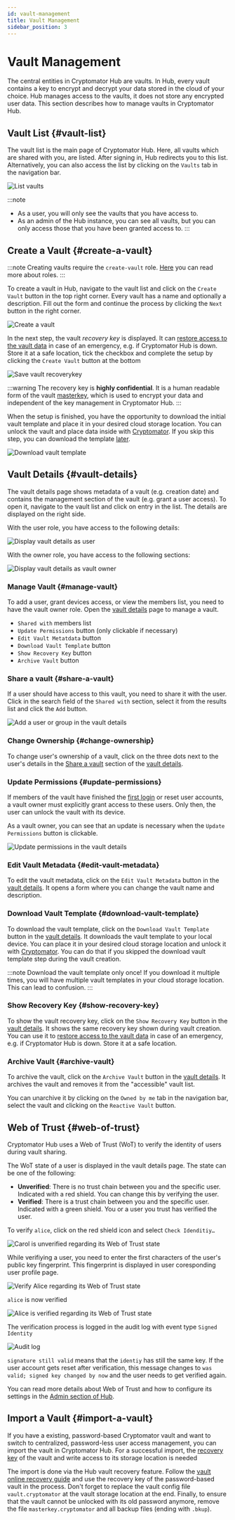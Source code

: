 ```yaml
---
id: vault-management
title: Vault Management
sidebar_position: 3
---
```


# Vault Management

The central entities in Cryptomator Hub are vaults.
In Hub, every vault contains a key to encrypt and decrypt your data stored in the cloud of your choice.
Hub manages access to the vaults, it does not store any encrypted user data.
This section describes how to manage vaults in Cryptomator Hub.

## Vault List {#vault-list}

The vault list is the main page of Cryptomator Hub.
Here, all vaults which are shared with you, are listed.
After signing in, Hub redirects you to this list.
Alternatively, you can also access the list by clicking on the `Vaults` tab in the navigation bar.

![List vaults](/img/hub/vaultlist.png)

:::note
* As a user, you will only see the vaults that you have access to.
* As an admin of the Hub instance, you can see all vaults, but you can only access those that you have been granted access to.
:::

## Create a Vault {#create-a-vault}

:::note
Creating vaults require the `create-vault` role. [Here](user-group-management.md#roles) you can read more about roles.
:::

To create a vault in Hub, navigate to the vault list and click on the `Create Vault` button in the top right corner.
Every vault has a name and optionally a description.
Fill out the form and continue the process by clicking the `Next` button in the right corner.

![Create a vault](/img/hub/create-vault.png)

In the next step, the vault *recovery key* is displayed.
It can [restore access to the vault data](vault-recovery.md) in case of an emergency, e.g. if Cryptomator Hub is down.
Store it at a safe location, tick the checkbox and complete the setup by clicking the `Create Vault` button at the bottom

![Save vault recoverykey](/img/hub/create-vault-recoverykey.png)

:::warning
The recovery key is **highly confidential**.
It is a human readable form of the vault [masterkey](/docs/security/architecture.md#masterkey), which is used to encrypt your data and independent of the key management in Cryptomator Hub.
:::

When the setup is finished, you have the opportunity to download the initial vault template and place it in your desired cloud storage location.
You can unlock the vault and place data inside with [Cryptomator](https://cryptomator.org/downloads/).
If you skip this step, you can download the template [later](#download-vault-template).

![Download vault template](/img/hub/create-vault-download.png)

## Vault Details {#vault-details}

The vault details page shows metadata of a vault (e.g. creation date) and contains the management section of the vault (e.g. grant a user access).
To open it, navigate to the vault list and click on entry in the list.
The details are displayed on the right side.

With the user role, you have access to the following details:

![Display vault details as user](/img/hub/vault-details-user.png)

With the owner role, you have access to the following sections:

![Display vault details as vault owner](/img/hub/vault-details-owner.png)

### Manage Vault {#manage-vault}

To add a user, grant devices access, or view the members list, you need to have the vault owner role.
Open the [vault details](#vault-details) page to manage a vault.

* `Shared with` members list
* `Update Permissions` button (only clickable if necessary)
* `Edit Vault Metatdata` button
* `Download Vault Template` button
* `Show Recovery Key` button
* `Archive Vault` button

### Share a vault {#share-a-vault}

If a user should have access to this vault, you need to share it with the user.
Click in the search field of the `Shared with` section, select it from the results list and click the `Add` button.

![Add a user or group in the vault details](/img/hub/vault-details-search.png)

### Change Ownership {#change-ownership}

To change user's ownership of a vault, click on the three dots next to the user's details in the [Share a vault](#share-a-vault) section of the [vault details](#vault-details).

### Update Permissions {#update-permissions}

If members of the vault have finished the [first login](your-account.md#account-setup) or reset user accounts, a vault owner must explicitly grant access to these users.
Only then, the user can unlock the vault with its device.

As a vault owner, you can see that an update is necessary when the `Update Permissions` button is clickable.

![Update permissions in the vault details](/img/hub/update-permission.png)

### Edit Vault Metadata {#edit-vault-metadata}

To edit the vault metadata, click on the `Edit Vault Metadata` button in the [vault details](#vault-details). It opens a form where you can change the vault name and description.

### Download Vault Template {#download-vault-template}

To download the vault template, click on the `Download Vault Template` button in the [vault details](#vault-details). It downloads the vault template to your local device. You can place it in your desired cloud storage location and unlock it with [Cryptomator](https://cryptomator.org/downloads/). You can do that if you skipped the download vault template step during the vault creation.

:::note
Download the vault template only once! If you download it multiple times, you will have multiple vault templates in your cloud storage location. This can lead to confusion.
:::

### Show Recovery Key {#show-recovery-key}

To show the vault recovery key, click on the `Show Recovery Key` button in the [vault details](#vault-details). It shows the same recovery key shown during vault creation. You can use it to [restore access to the vault data](vault-recovery.md) in case of an emergency, e.g. if Cryptomator Hub is down. Store it at a safe location.

### Archive Vault {#archive-vault}

To archive the vault, click on the `Archive Vault` button in the [vault details](#vault-details). It archives the vault and removes it from the "accessible" vault list.

You can unarchive it by clicking on the `Owned by me` tab in the navigation bar, select the vault and clicking on the `Reactive Vault` button.

## Web of Trust {#web-of-trust}

Cryptomator Hub uses a Web of Trust (WoT) to verify the identity of users during vault sharing.

The WoT state of a user is displayed in the vault details page. The state can be one of the following:

* **Unverified**: There is no trust chain between you and the specific user. Indicated with a red shield. You can change this by verifying the user.
* **Verified**: There is a trust chain between you and the specific user. Indicated with a green shield. You or a user you trust has verified the user.

To verify `alice`, click on the red shield icon and select `Check Idenditiy…`

![Carol is unverified regarding its Web of Trust state](/img/hub/wot-carol-unverified.png)

While verifiying a user, you need to enter the first characters of the user's public key fingerprint. This fingerprint is displayed in user coresponding user profile page.

![Verify Alice regarding its Web of Trust state](/img/hub/wot-carol-verify.png)

`alice` is now verified

![Alice is verified regarding its Web of Trust state](/img/hub/wot-carol-verified.png)

The verification process is logged in the audit log with event type `Signed Identity`

![Audit log](/img/hub/wot-audit-log.png)

`signature still valid` means that the `identiy` has still the same key. If the user account gets reset after verification, this message changes to `was valid; signed key changed by now` and the user needs to get verified again.

You can read more details about Web of Trust and how to configure its settings in the [Admin section of Hub](admin.md#web-of-trust).

## Import a Vault {#import-a-vault}

If you have a existing, password-based Cryptomator vault and want to switch to centralized, password-less user access management, you can import the vault in Cryptomator Hub.
For a successful import, the [recovery key](/docs/desktop/password-and-recovery-key.md#show-recovery-key) of the vault and write access to its storage location is needed

The import is done via the Hub vault recovery feature.
Follow the [vault online recovery guide](vault-recovery.md#online-recovery) and use the recovery key of the password-based vault in the process.
Don't forget to replace the vault config file `vault.cryptomator` at the vault storage location at the end.
Finally, to ensure that the vault cannot be unlocked with its old password anymore, remove the file `masterkey.cryptomator` and all backup files (ending with `.bkup`).
